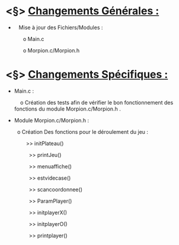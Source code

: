 # <§> **<u>Changements Générales :</u>**

-    Mise à jour des Fichiers/Modules :

            o Main.c

            o Morpion.c/Morpion.h

# <§> **<u>Changements Spécifiques :</u>**

- Main.c :
  
      o  Création des tests afin de vérifier le bon fonctionnement des fonctions du module Morpion.c/Morpion.h .
  
  
- Module Morpion.c/Morpion.h :

             o Création Des fonctions pour le déroulement du jeu :

                 >> initPlateau()

                >> printJeu()

                >> menuaffiche()

                >> estvidecase()

                >> scancoordonnee()      

                >> ParamPlayer()

                >> initplayerX()

                >> initplayerO()

                >> printplayer()



